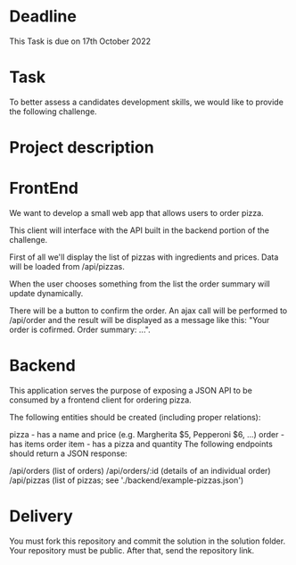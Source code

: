 # Deadline
This Task is due on 17th October 2022


# Task
To better assess a candidates development skills, we would like to provide the following challenge.

# Project description
# FrontEnd 
We want to develop a small web app that allows users to order pizza.

This client will interface with the API built in the backend portion of the challenge.

First of all we'll display the list of pizzas with ingredients and prices. Data will be loaded from /api/pizzas.

When the user chooses something from the list the order summary will update dynamically.

There will be a button to confirm the order. An ajax call will be performed to /api/order and the result will be displayed as a message like this: "Your order is cofirmed. Order summary: ...".

# Backend
This application serves the purpose of exposing a JSON API to be consumed by a frontend client for ordering pizza.

The following entities should be created (including proper relations):

pizza - has a name and price (e.g. Margherita $5, Pepperoni $6, ...)
order - has items
order item - has a pizza and quantity
The following endpoints should return a JSON response:

/api/orders (list of orders)
/api/orders/:id (details of an individual order)
/api/pizzas (list of pizzas; see './backend/example-pizzas.json')


# Delivery
You must fork this repository and commit the solution in the solution folder. Your repository must be public. After that, send the repository link.
